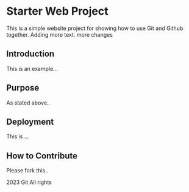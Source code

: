 # Starter Web Project

This is a simple website project for showing how to use Git and Github together. Adding more text. more changes

## Introduction

This is an example...

## Purpose

As stated above..

## Deployment

This is ...

## How to Contribute

Please fork this..

2023 Git All rights